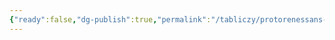 ```yaml
---
{"ready":false,"dg-publish":true,"permalink":"/tabliczy/protorenessans-i-rannee-vozrozhdenie/sv-georgij-i-evangelist-mark/","dgPassFrontmatter":true}
---
```



